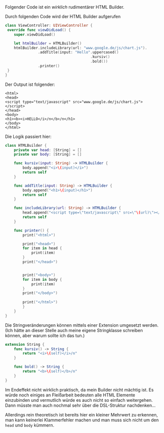 Folgender Code ist ein _wirklich_ rudimentärer HTML Builder. 


Durch folgenden Code wird der HTML Builder aufgerufen 
```swift 
class ViewController: UIViewController {
 override func viewDidLoad() {
    super.viewDidLoad()

    let htmlBuilder = HTMLBuilder()
    htmlBuilder.includeLibrary(url: "www.google.de/js/chart.js").
               .addTitle(input: "Hello".uppercased()
                                       .kursiv()
                                       .bold())
               .printer()
 }
}
```

Der Output ist folgender: 
```
<html>
<head>
<script type="text/javascript" src="www.google.de/js/chart.js"></script>
</head>
<body>
<h1><b><i>HELLO</i>/n</b>/n</h1>
</body>
</html>
```

Die Logik passiert hier:
```swift
class HTMLBuilder {
    private var head: [String] = []
    private var body: [String] = []

    func kursiv(input: String) -> HTMLBuilder {
        body.append("<i>\(input)</i>")
        return self
    }

    func addTitle(input: String) -> HTMLBuilder {
        body.append("<h1>\(input)</h1>")
        return self
    }

    func includeLibrary(url: String) -> HTMLBuilder {
        head.append("<script type=\"text/javascript\" src=\"\(url)\"></script>")
        return self
    }

    func printer() {
        print("<html>")

        print("<head>")
        for item in head {
            print(item)
        }
        print("</head>")


        print("<body>")
        for item in body {
            print(item)
        }
        print("</body>")
        
        print("</html>")
        }
    }
}
```

Die Stringveränderungen können mittels einer Extension umgesetzt werden. (Ich hätte an dieser Stelle auch meine eigene Stringklasse schreiben können, aber warum sollte ich das tun.)
```swift
extension String {
    func kursiv() -> String {
        return "<i>\(self)</i>/n"
    }

    func bold() -> String {
        return "<b>\(self)</b>/n"
    }
}
```

Im Endeffekt nicht wirklich praktisch, da mein Builder nicht mächtig ist. Es würde noch einiges an Fleißarbeit bedeuten alle HTML Elemente einzubinden und vermutlich würde es auch nicht so einfach weitergehen. Dann müsste man auch nochmal sehr über die DSL-Struktur nachdenken...  

Allerdings rein theoretisch ist bereits hier ein kleiner Mehrwert zu erkennen, man kann keinerlei Klammerfehler machen und man muss sich nicht um den  `head` und `body` kümmern. 
